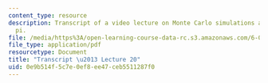 ```yaml
---
content_type: resource
description: Transcript of a video lecture on Monte Carlo simulations and estimating
  pi.
file: /media/https%3A/open-learning-course-data-rc.s3.amazonaws.com/6-00-introduction-to-computer-science-and-programming-fall-2008/0e9b514f5c7e0ef8ee47ceb5511287f0_6-00F08-L20.pdf
file_type: application/pdf
resourcetype: Document
title: "Transcript \u2013 Lecture 20"
uid: 0e9b514f-5c7e-0ef8-ee47-ceb5511287f0
---
```

